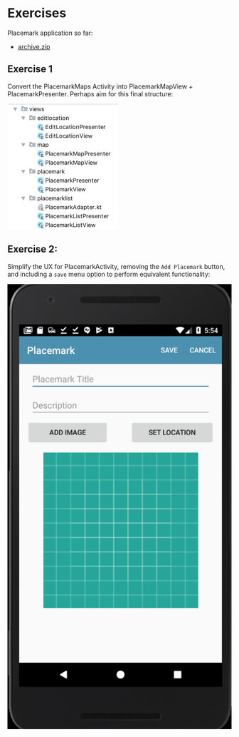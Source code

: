 # Exercises

Placemark application so far:

- [archive.zip](archives/archive.zip)

## Exercise 1

Convert the PlacemarkMaps Activity into PlacemarkMapView + PlacemarkPresenter. Perhaps aim for this final structure:

![](img/12.png)

## Exercise 2:

Simplify the UX for PlacemarkActivity, removing the `Add Placemark` button, and including a `save` menu option to perform equivalent functionality:

![](img/09.png)
